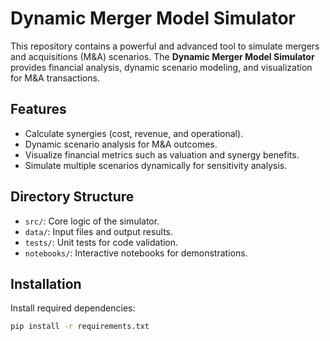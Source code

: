 # Dynamic Merger Model Simulator

This repository contains a powerful and advanced tool to simulate mergers and acquisitions (M&A) scenarios. The **Dynamic Merger Model Simulator** provides financial analysis, dynamic scenario modeling, and visualization for M&A transactions.

## Features
- Calculate synergies (cost, revenue, and operational).
- Dynamic scenario analysis for M&A outcomes.
- Visualize financial metrics such as valuation and synergy benefits.
- Simulate multiple scenarios dynamically for sensitivity analysis.

## Directory Structure
- `src/`: Core logic of the simulator.
- `data/`: Input files and output results.
- `tests/`: Unit tests for code validation.
- `notebooks/`: Interactive notebooks for demonstrations.

## Installation
Install required dependencies:
```bash
pip install -r requirements.txt
